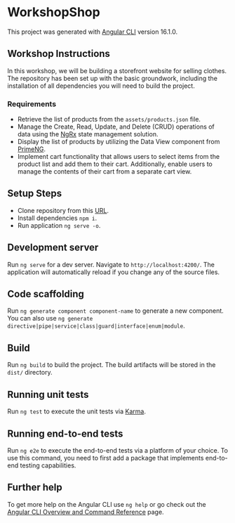 # WorkshopShop

This project was generated with [Angular CLI](https://github.com/angular/angular-cli) version 16.1.0.

## Workshop Instructions

In this workshop, we will be building a storefront website for selling clothes. The repository has been set up with the basic groundwork, including the installation of all dependencies you will need to build the project.

### Requirements

- Retrieve the list of products from the `assets/products.json` file.
- Manage the Create, Read, Update, and Delete (CRUD) operations of data using the [NgRx](https://ngrx.io/guide/store) state management solution.
- Display the list of products by utilizing the Data View component from [PrimeNG](https://primeng.org/dataview#layout).
- Implement cart functionality that allows users to select items from the product list and add them to their cart. Additionally, enable users to manage the contents of their cart from a separate cart view.

## Setup Steps

- Clone repository from this [URL](https://github.com/Khousheish/workshop-shop-spa).
- Install dependencies `npm i`.
- Run application `ng serve -o`.

## Development server

Run `ng serve` for a dev server. Navigate to `http://localhost:4200/`. The application will automatically reload if you change any of the source files.

## Code scaffolding

Run `ng generate component component-name` to generate a new component. You can also use `ng generate directive|pipe|service|class|guard|interface|enum|module`.

## Build

Run `ng build` to build the project. The build artifacts will be stored in the `dist/` directory.

## Running unit tests

Run `ng test` to execute the unit tests via [Karma](https://karma-runner.github.io).

## Running end-to-end tests

Run `ng e2e` to execute the end-to-end tests via a platform of your choice. To use this command, you need to first add a package that implements end-to-end testing capabilities.

## Further help

To get more help on the Angular CLI use `ng help` or go check out the [Angular CLI Overview and Command Reference](https://angular.io/cli) page.

